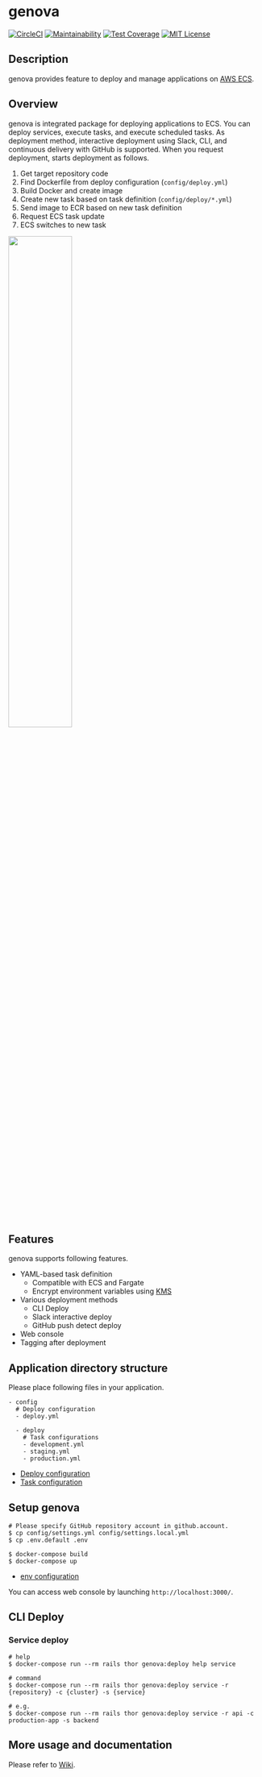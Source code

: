 # genova

[![CircleCI](https://circleci.com/gh/metaps/genova.svg?style=shield)](https://circleci.com/gh/metaps/genova)
[![Maintainability](https://api.codeclimate.com/v1/badges/b1d9269868e13bd658a2/maintainability)](https://codeclimate.com/github/metaps/genova/maintainability)
[![Test Coverage](https://api.codeclimate.com/v1/badges/b1d9269868e13bd658a2/test_coverage)](https://codeclimate.com/github/metaps/genova/test_coverage)
[![MIT License](http://img.shields.io/badge/license-MIT-blue.svg?style=flat)](LICENSE)

## Description

genova provides feature to deploy and manage applications on [AWS ECS](https://aws.amazon.com/ecs/).

## Overview

genova is integrated package for deploying applications to ECS. You can deploy services, execute tasks, and execute scheduled tasks.
As deployment method, interactive deployment using Slack, CLI, and continuous delivery with GitHub is supported.
When you request deployment, starts deployment as follows.

1. Get target repository code
2. Find Dockerfile from deploy configuration (`config/deploy.yml`)
3. Build Docker and create image
4. Create new task based on task definition (`config/deploy/*.yml`)
5. Send image to ECR based on new task definition
6. Request ECS task update
7. ECS switches to new task

<img src="https://user-images.githubusercontent.com/1632478/86935249-95fee380-c177-11ea-84bb-5c55f2ca9024.png" width="50%">

## Features

genova supports following features.

* YAML-based task definition
  * Compatible with ECS and Fargate
  * Encrypt environment variables using [KMS](https://aws.amazon.com/kms/)
* Various deployment methods
  * CLI Deploy
  * Slack interactive deploy
  * GitHub push detect deploy
* Web console
* Tagging after deployment

## Application directory structure

Please place following files in your application.

```
- config
  # Deploy configuration
  - deploy.yml

  - deploy
    # Task configurations
    - development.yml
    - staging.yml
    - production.yml
```

* [Deploy configuration](https://github.com/metaps/genova/wiki/Deploy-configuration)
* [Task configuration](https://github.com/metaps/genova/wiki/Task-configuration)

## Setup genova

```
# Please specify GitHub repository account in github.account.
$ cp config/settings.yml config/settings.local.yml
$ cp .env.default .env

$ docker-compose build
$ docker-compose up
```

* [env configuration](https://github.com/metaps/genova/wiki/env-configuration)

You can access web console by launching `http://localhost:3000/`.

## CLI Deploy

### Service deploy

```
# help
$ docker-compose run --rm rails thor genova:deploy help service

# command
$ docker-compose run --rm rails thor genova:deploy service -r {repository} -c {cluster} -s {service}

# e.g.
$ docker-compose run --rm rails thor genova:deploy service -r api -c production-app -s backend
```

## More usage and documentation

Please refer to [Wiki](https://github.com/metaps/genova/wiki).
